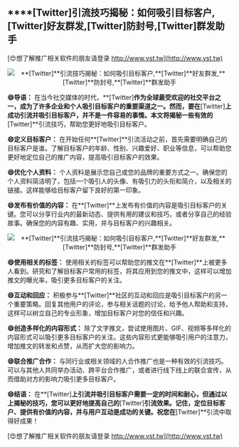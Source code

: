 ## ****[Twitter]**引流技巧揭秘：如何吸引目标客户,**[Twitter]**好友群发,**[Twitter]**防封号,**[Twitter]**群发助手**

[😍想了解推广相关软件的朋友请登录 http://www.vst.tw](http://www.vst.tw)

 <center><img src="https://vst.tw/MP4/tuiguang/png/5.png" alt="**[Twitter]**引流技巧揭秘：如何吸引目标客户,**[Twitter]**好友群发,**[Twitter]**防封号,**[Twitter]**群发助手"></center>

**😄导语：**
在当今社交媒体的时代，**[Twitter]**作为全球最受欢迎的社交平台之一，成为了许多企业和个人吸引目标客户的重要渠道之一。然而，要在**[Twitter]**上成功引流并吸引目标客户，并不是一件容易的事情。本文将揭秘一些有效的**[Twitter]**引流技巧，帮助您更好地吸引目标客户。

**😄定义目标客户：**
在开始任何**[Twitter]**引流活动之前，首先需要明确自己的目标客户是谁。了解目标客户的年龄、性别、兴趣爱好、职业等信息，可以帮助您更好地定位自己的推广内容，提高吸引目标客户的效果。

**😄优化个人资料：**
个人资料是展示您自己或您的品牌的重要方式之一。确保您的个人资料简洁明了，包括一个吸引人的头像、有吸引力的头衔和简介，以及相关的链接。这样能够给目标客户留下良好的第一印象。

**😄发布有价值的内容：**
在**[Twitter]**上发布有价值的内容是吸引目标客户的关键。您可以分享行业内的最新动态、提供有用的建议和技巧，或者分享自己的经验故事。确保您的内容有趣、实用，并与目标客户的兴趣相关。

 <center><img src="https://vst.tw/MP4/tuiguang/png/0.png" alt="**[Twitter]**引流技巧揭秘：如何吸引目标客户,**[Twitter]**好友群发,**[Twitter]**防封号,**[Twitter]**群发助手"></center>

**😄使用相关的标签：**
使用相关的标签可以帮助您的推文在**[Twitter]**上被更多人看到。研究和了解目标客户常用的标签，将其应用到您的推文中，这样可以增加推文的曝光率，吸引更多目标客户的关注。

**😄互动和回应：**
积极参与**[Twitter]**社区的互动和回应是吸引目标客户的另一个重要策略。回复其他用户的评论，参与相关话题的讨论，给予他人帮助和支持，这样可以树立自己的专业形象，增加目标客户对您的信任和兴趣。

**😄创造多样化的内容形式：**
除了文字推文，尝试使用图片、GIF、视频等多样化的内容形式可以吸引更多目标客户的关注。这些内容形式更能够吸引用户的注意力，增加推文的转发和点赞，从而扩大您的影响力。

**😄联合推广合作：**
与同行业或相关领域的人合作推广也是一种有效的引流技巧。可以与其他人共同举办活动、跨平台合作推广，或者进行线下线上的联合宣传，从而借助对方的影响力吸引更多目标客户。

**😄结语：**
在**[Twitter]**上引流并吸引目标客户需要一定的时间和耐心，但通过以上揭秘的技巧，您可以更好地提高自己的**[Twitter]**引流效果。记住，定位目标客户、提供有价值的内容，并与用户互动是成功的关键。祝您在**[Twitter]**引流中取得好成果！

[😍想了解推广相关软件的朋友请登录 http://www.vst.tw](http://www.vst.tw)



